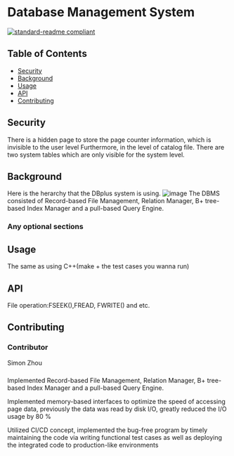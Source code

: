 # Database Management System


[![standard-readme compliant](https://img.shields.io/badge/readme%20style-standard-brightgreen.svg?style=flat-square)](https://github.com/RichardLitt/standard-readme)

## Table of Contents

- [Security](#security)
- [Background](#background)
- [Usage](#usage)
- [API](#api)
- [Contributing](#contributing)

## Security
There is a hidden page to store the page counter information, which is invisible to the user level
Furthermore, in the level of catalog file. There are two system tables which are only visible for the system level.

## Background
Here is the herarchy that the DBplus system is using.
![image](https://user-images.githubusercontent.com/34784304/68452284-e536e380-01a6-11ea-8d75-ca83340d9fcc.png)
The DBMS consisted of Record-based File Management, Relation Manager, B+ tree-based Index Manager and a pull-based Query Engine.
### Any optional sections
## Usage
The same as using C++(make + the test cases you wanna run)

## API
File operation:FSEEK(),FREAD, FWRITE() and etc.

## Contributing

### Contributor
Simon Zhou
### 
Implemented Record-based File Management, Relation Manager, B+ tree-based Index Manager and a pull-based Query Engine.

Implemented memory-based interfaces to optimize the speed of accessing page data, previously the data was read by disk I/O, greatly reduced the I/O usage by 80 %

Utilized CI/CD concept, implemented the bug-free program by timely maintaining the code via writing functional test cases as well as deploying the integrated code to production-like environments
